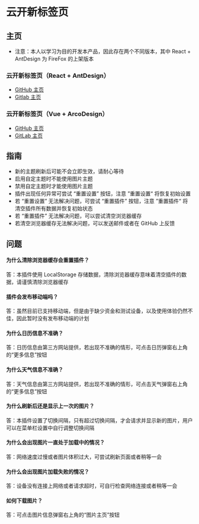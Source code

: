 # 云开新标签页

## 主页
* 注意：本人以学习为目的开发本产品，因此存在两个不同版本，其中 React + AntDesign 为 FireFox 的上架版本
### 云开新标签页（React + AntDesign）
* [GitHub 主页](https://github.com/xyk953651094/SkyNewTab-React "跳转至 GitHub 主页")
* [Gitlab 主页](https://gitlab.com/xyk953651094/SkyNewTab-React "跳转至 GitLab 主页")
### 云开新标签页（Vue + ArcoDesign）
* [GitHub 主页](https://github.com/xyk953651094/SkyNewTab-Vue "跳转至 GitHub 主页")
* [GitLab 主页](https://gitlab.com/xyk953651094/SkyNewTab-Vue "跳转至 GitLab 主页")

## 指南
* 新的主题刷新后可能不会立即生效，请耐心等待
* 启用自定主题时不能使用图片主题
* 禁用自定主题时才能使用图片主题
* 插件出现任何异常可尝试 “重置设置” 按钮，注意 ”重置设置“ 将恢复初始设置
* 若 “重置设置” 无法解决问题，可尝试 “重置插件” 按钮，注意 ”重置插件“ 将清空插件所有数据并恢复初始状态
* 若 “重置插件” 无法解决问题，可以尝试清空浏览器缓存
* 若清空浏览器缓存无法解决问题，可以发送邮件或者在 GitHub 上反馈

## 问题
#### 为什么清除浏览器缓存会重置插件？
答：本插件使用 LocalStorage 存储数据，清除浏览器缓存意味着清空插件的数据，请谨慎清除浏览器缓存
#### 插件会发布移动端吗？
答：虽然目前已支持移动端，但是由于缺少资金和测试设备，以及使用体验仍然不佳，因此暂时没有发布移动端的计划
#### 为什么日历信息不准确？
答：日历信息由第三方网站提供，若出现不准确的情形，可点击日历弹窗右上角的“更多信息”按钮
#### 为什么天气信息不准确？
答：天气信息由第三方网站提供，若出现不准确的情形，可点击天气弹窗右上角的“更多信息”按钮
#### 为什么刷新后还是显示上一次的图片？
答：本插件设置了切换间隔，只有超过切换间隔，才会请求并显示新的图片，用户可以在菜单栏设置中自行调整切换间隔
#### 为什么会出现图片一直处于加载中的情况？
答：网络速度过慢或者图片体积过大，可尝试刷新页面或者稍等一会
#### 为什么会出现图片加载失败的情况？
答：设备没有连接上网络或者请求超时，可自行检查网络连接或者稍等一会
#### 如何下载图片？
答：可点击图片信息弹窗右上角的“图片主页”按钮